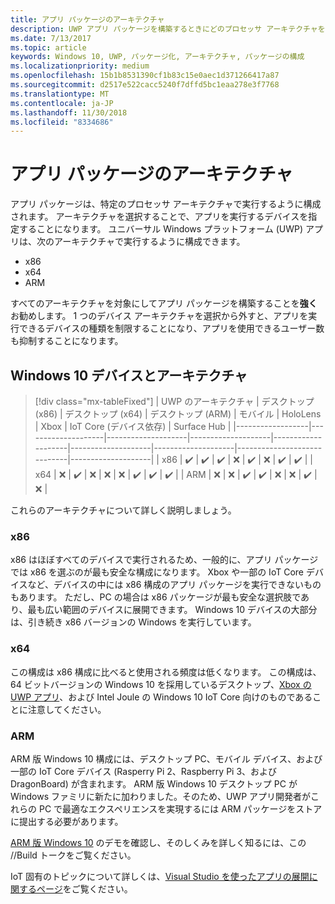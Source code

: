 ```yaml
---
title: アプリ パッケージのアーキテクチャ
description: UWP アプリ パッケージを構築するときにどのプロセッサ アーキテクチャを使用するべきかについて説明します。
ms.date: 7/13/2017
ms.topic: article
keywords: Windows 10, UWP, パッケージ化, アーキテクチャ, パッケージの構成
ms.localizationpriority: medium
ms.openlocfilehash: 15b1b8531390cf1b83c15e0aec1d371266417a87
ms.sourcegitcommit: d2517e522cacc5240f7dffd5bc1eaa278e3f7768
ms.translationtype: MT
ms.contentlocale: ja-JP
ms.lasthandoff: 11/30/2018
ms.locfileid: "8334686"
---
```

# <a name="app-package-architectures"></a>アプリ パッケージのアーキテクチャ

アプリ パッケージは、特定のプロセッサ アーキテクチャで実行するように構成されます。 アーキテクチャを選択することで、アプリを実行するデバイスを指定することになります。 ユニバーサル Windows プラットフォーム (UWP) アプリは、次のアーキテクチャで実行するように構成できます。
- x86
- x64
- ARM

すべてのアーキテクチャを対象にしてアプリ パッケージを構築することを**強く**お勧めします。 1 つのデバイス アーキテクチャを選択から外すと、アプリを実行できるデバイスの種類を制限することになり、アプリを使用できるユーザー数も抑制することになります。

## <a name="windows-10-devices-and-architectures"></a>Windows 10 デバイスとアーキテクチャ

> [!div class="mx-tableFixed"]
| UWP のアーキテクチャ | デスクトップ (x86)      | デスクトップ (x64)      | デスクトップ (ARM)      | モバイル             | HoloLens           | Xbox               | IoT Core (デバイス依存) | Surface Hub        |
|------------------|--------------------|--------------------|--------------------|--------------------|--------------------|--------------------|-----------------------------|--------------------|
| x86              | :heavy_check_mark: | :heavy_check_mark: | :heavy_check_mark: | :x:                | :heavy_check_mark: | :x:                | :heavy_check_mark:          | :heavy_check_mark: |
| x64              | :x:                | :heavy_check_mark: | :x:                | :x:                | :x:                | :heavy_check_mark: | :heavy_check_mark:          | :heavy_check_mark: |
| ARM              | :x:                | :x:                | :heavy_check_mark: | :heavy_check_mark: | :x:                | :x:                | :heavy_check_mark:          | :x:                |
 

これらのアーキテクチャについて詳しく説明しましょう。 

### <a name="x86"></a>x86
x86 はほぼすべてのデバイスで実行されるため、一般的に、アプリ パッケージでは x86 を選ぶのが最も安全な構成になります。 Xbox や一部の IoT Core デバイスなど、デバイスの中には x86 構成のアプリ パッケージを実行できないものもあります。 ただし、PC の場合は x86 パッケージが最も安全な選択肢であり、最も広い範囲のデバイスに展開できます。 Windows 10 デバイスの大部分は、引き続き x86 バージョンの Windows を実行しています。 

### <a name="x64"></a>x64
この構成は x86 構成に比べると使用される頻度は低くなります。 この構成は、64 ビットバージョンの Windows 10 を採用しているデスクトップ、[Xbox の UWP アプリ](https://docs.microsoft.com/windows/uwp/xbox-apps/system-resource-allocation)、および Intel Joule の Windows 10 IoT Core 向けのものであることに注意してください。

### <a name="arm"></a>ARM
ARM 版 Windows 10 構成には、デスクトップ PC、モバイル デバイス、および一部の IoT Core デバイス (Rasperry Pi 2、Raspberry Pi 3、および DragonBoard) が含まれます。 ARM 版 Windows 10 デスクトップ PC が Windows ファミリに新たに加わりました。そのため、UWP アプリ開発者がこれらの PC で最適なエクスペリエンスを実現するには ARM パッケージをストアに提出する必要があります。 

[ARM 版 Windows 10](https://channel9.msdn.com/Events/Build/2017/P4171) のデモを確認し、そのしくみを詳しく知るには、この //Build トークをご覧ください。 

IoT 固有のトピックについて詳しくは、[Visual Studio を使ったアプリの展開に関するページ](https://developer.microsoft.com/windows/iot/Docs/AppDeployment)をご覧ください。
